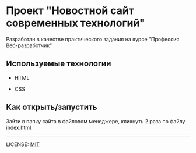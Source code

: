 # Проект "Новостной сайт современных технологий"

Разработан в качестве практического задания на курсе "Профессия Веб-разработчик"


## Используемые технологии

* HTML

* CSS 

## Как открыть/запустить

Зайти в папку сайта в файловом менеджере, кликнуть 2 раза по файлу index.html.

---
LICENSE: [MIT](./license.md)